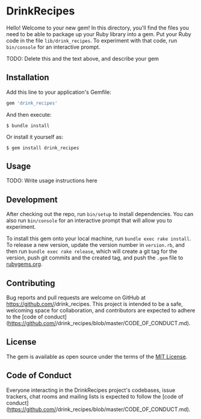 # DrinkRecipes

Hello! Welcome to your new gem! In this directory, you'll find the files you need to be able to package up your Ruby library into a gem. Put your Ruby code in the file `lib/drink_recipes`. To experiment with that code, run `bin/console` for an interactive prompt.

TODO: Delete this and the text above, and describe your gem

## Installation

Add this line to your application's Gemfile:

```ruby
gem 'drink_recipes'
```

And then execute:

    $ bundle install

Or install it yourself as:

    $ gem install drink_recipes

## Usage

TODO: Write usage instructions here

## Development

After checking out the repo, run `bin/setup` to install dependencies. You can also run `bin/console` for an interactive prompt that will allow you to experiment.

To install this gem onto your local machine, run `bundle exec rake install`. To release a new version, update the version number in `version.rb`, and then run `bundle exec rake release`, which will create a git tag for the version, push git commits and the created tag, and push the `.gem` file to [rubygems.org](https://rubygems.org).

## Contributing

Bug reports and pull requests are welcome on GitHub at https://github.com/<github username>/drink_recipes. This project is intended to be a safe, welcoming space for collaboration, and contributors are expected to adhere to the [code of conduct](https://github.com/<github username>/drink_recipes/blob/master/CODE_OF_CONDUCT.md).

## License

The gem is available as open source under the terms of the [MIT License](https://opensource.org/licenses/MIT).

## Code of Conduct

Everyone interacting in the DrinkRecipes project's codebases, issue trackers, chat rooms and mailing lists is expected to follow the [code of conduct](https://github.com/<github username>/drink_recipes/blob/master/CODE_OF_CONDUCT.md).
